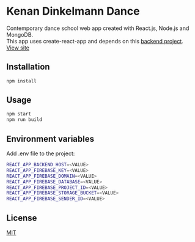 # Kenan Dinkelmann Dance

Contemporary dance school web app created with React.js, Node.js and MongoDB.  
This app uses create-react-app and depends on this [backend project](https://github.com/DavideDeFeudis/kenan-backend).  
[View site](https://dev-kenandinkelmanndance.netlify.com/)

## Installation

```bash
npm install
```

## Usage

```bash
npm start
npm run build
```

## Environment variables

Add .env file to the project:

```bash
REACT_APP_BACKEND_HOST=<VALUE>
REACT_APP_FIREBASE_KEY=<VALUE>
REACT_APP_FIREBASE_DOMAIN=<VALUE>
REACT_APP_FIREBASE_DATABASE=<VALUE>
REACT_APP_FIREBASE_PROJECT_ID=<VALUE>
REACT_APP_FIREBASE_STORAGE_BUCKET=<VALUE>
REACT_APP_FIREBASE_SENDER_ID=<VALUE>
```

## License
[MIT](https://choosealicense.com/licenses/mit/)